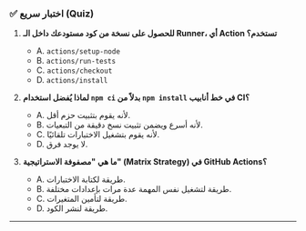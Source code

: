 ### ✅ اختبار سريع (Quiz)
1.  **للحصول على نسخة من كود مستودعك داخل الـ Runner، أي Action تستخدم؟**
    * A. `actions/setup-node`
    * B. `actions/run-tests`
    * C. `actions/checkout`
    * D. `actions/install`

2.  **لماذا يُفضل استخدام `npm ci` بدلاً من `npm install` في خط أنابيب CI؟**
    * A. لأنه يقوم بتثبيت حزم أقل.
    * B. لأنه أسرع ويضمن تثبيت نسخ دقيقة من التبعيات.
    * C. لأنه يقوم بتشغيل الاختبارات تلقائيًا.
    * D. لا يوجد فرق.

3.  **ما هي "مصفوفة الاستراتيجية" (Matrix Strategy) في GitHub Actions؟**
    * A. طريقة لكتابة الاختبارات.
    * B. طريقة لتشغيل نفس المهمة عدة مرات بإعدادات مختلفة.
    * C. طريقة لتأمين المتغيرات.
    * D. طريقة لنشر الكود.

---